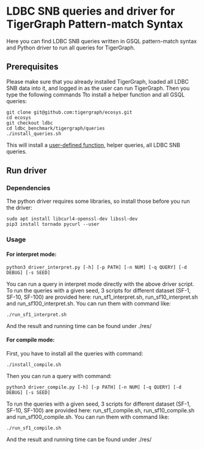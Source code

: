 # LDBC SNB queries and driver for TigerGraph Pattern-match Syntax

Here you can find LDBC SNB queries written in GSQL pattern-match syntax and Python driver to run all queries for TigerGraph.

## Prerequisites

Please make sure that you already installed TigerGraph, loaded all LDBC SNB data into it, and logged in as the user can run TigerGraph.
Then you type the following commands Tto install a helper function and all GSQL queries:

```
git clone git@github.com:tigergraph/ecosys.git
cd ecosys
git checkout ldbc
cd ldbc_benchmark/tigergraph/queries
./install_queries.sh
```

This will install a [user-defined function](https://docs.tigergraph.com/dev/gsql-ref/querying/operators-functions-and-expressions#user-defined-functions), helper queries, all LDBC SNB queries.

## Run driver

### Dependencies

The python driver requires some libraries, so install those before you run the driver:

```
sudo apt install libcurl4-openssl-dev libssl-dev
pip3 install tornado pycurl --user
```

### Usage
#### For interpret mode:

```
python3 driver_interpret.py [-h] [-p PATH] [-n NUM] [-q QUERY] [-d DEBUG] [-s SEED]
```
You can run a query in interpret mode directly with the above driver script. To run the queries with a given seed, 3 scripts for different dataset (SF-1, SF-10, SF-100) are provided here: run_sf1_interpret.sh, run_sf10_interpret.sh and run_sf100_interpret.sh. You can run them with command like:
```
./run_sf1_interpret.sh
```
And the result and running time can be found under ./res/

#### For compile mode:

First, you have to install all the queries with command:
```
./install_compile.sh
```
Then you can run a query with command:
```
python3 driver_compile.py [-h] [-p PATH] [-n NUM] [-q QUERY] [-d DEBUG] [-s SEED]
```
To run the queries with a given seed, 3 scripts for different dataset (SF-1, SF-10, SF-100) are provided here: run_sf1_compile.sh, run_sf10_compile.sh and run_sf100_compile.sh. You can run them with command like:
```
./run_sf1_compile.sh
```
And the result and running time can be found under ./res/
